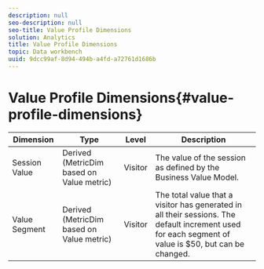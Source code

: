 ```yaml
---
description: null
seo-description: null
seo-title: Value Profile Dimensions
solution: Analytics
title: Value Profile Dimensions
topic: Data workbench
uuid: 9dcc99af-8d94-494b-a4fd-a72761d1686b
---
```


# Value Profile Dimensions{#value-profile-dimensions}

|  Dimension  | Type  | Level  | Description  |
|---|---|---|---|
|  Session Value  | Derived (MetricDim based on Value metric)  | Visitor  | The value of the session as defined by the Business Value Model.  |
|  Value Segment  | Derived (MetricDim based on Value metric)  | Visitor  | The total value that a visitor has generated in all their sessions. The default increment used for each segment of value is $50, but can be changed.  |

